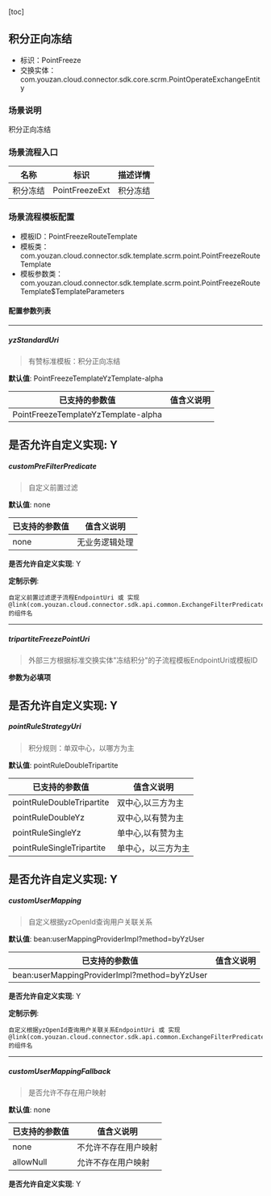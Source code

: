 [toc]

## 积分正向冻结
- 标识：PointFreeze
- 交换实体：com.youzan.cloud.connector.sdk.core.scrm.PointOperateExchangeEntity
### 场景说明
积分正向冻结
### 场景流程入口

名称 | 标识 | 描述详情
---|---|---
积分冻结 | PointFreezeExt | 积分冻结

### 场景流程模板配置
- 模板ID：PointFreezeRouteTemplate
- 模板类：com.youzan.cloud.connector.sdk.template.scrm.point.PointFreezeRouteTemplate
- 模板参数类：com.youzan.cloud.connector.sdk.template.scrm.point.PointFreezeRouteTemplate$TemplateParameters

#### 配置参数列表

---
##### yzStandardUri
> 有赞标准模板：积分正向冻结

**默认值**: PointFreezeTemplateYzTemplate-alpha

已支持的参数值 | 值含义说明
---|---
PointFreezeTemplateYzTemplate-alpha | 

**是否允许自定义实现**: Y
---
##### customPreFilterPredicate
> 自定义前置过滤

**默认值**: none

已支持的参数值 | 值含义说明
---|---
none | 无业务逻辑处理

**是否允许自定义实现**: Y

**定制示例**:
```
自定义前置过滤逻子流程EndpointUri 或 实现@link(com.youzan.cloud.connector.sdk.api.common.ExchangeFilterPredicate)的组件名
```
---
##### tripartiteFreezePointUri
> 外部三方根据标准交换实体"冻结积分"的子流程模板EndpointUri或模板ID

**参数为必填项**


**是否允许自定义实现**: Y
---
##### pointRuleStrategyUri
> 积分规则：单双中心，以哪方为主

**默认值**: pointRuleDoubleTripartite

已支持的参数值 | 值含义说明
---|---
pointRuleDoubleTripartite | 双中心,以三方为主
pointRuleDoubleYz | 双中心,以有赞为主
pointRuleSingleYz | 单中心,以有赞为主
pointRuleSingleTripartite | 单中心，以三方为主

**是否允许自定义实现**: Y
---
##### customUserMapping
> 自定义根据yzOpenId查询用户关联关系

**默认值**: bean:userMappingProviderImpl?method=byYzUser

已支持的参数值 | 值含义说明
---|---
bean:userMappingProviderImpl?method=byYzUser | 

**是否允许自定义实现**: Y

**定制示例**:
```
自定义根据yzOpenId查询用户关联关系EndpointUri 或 实现@link(com.youzan.cloud.connector.sdk.api.common.ExchangeFilterPredicate)的组件名
```
---
##### customUserMappingFallback
> 是否允许不存在用户映射

**默认值**: none

已支持的参数值 | 值含义说明
---|---
none | 不允许不存在用户映射
allowNull | 允许不存在用户映射

**是否允许自定义实现**: Y

